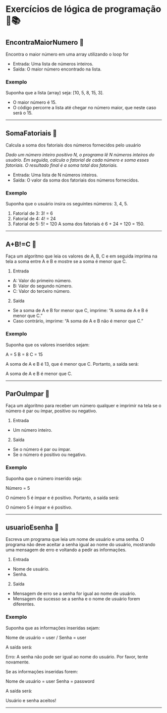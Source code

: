 # Exercícios de lógica de programação 🎯📚

## EncontraMaiorNumero 📙
<p>Encontra o maior número em uma array utilizando o loop for</p>

- Entrada: Uma lista de números inteiros.
- Saída: O maior número encontrado na lista.

### Exemplo
Suponha que a lista (array) seja: [10, 5, 8, 15, 3].

- O maior número é 15.
- O código percorre a lista até chegar no número maior, que neste caso será o 15.

---

## SomaFatoriais 📘
<p>Calcula a soma dos fatoriais dos números fornecidos pelo usuário</p>

*Dado um número inteiro positivo N, o programa lê N números inteiros do usuário. Em seguida, calcula o fatorial de cada número e soma esses fatoriais. O resultado final é a soma total dos fatoriais.*

- Entrada: Uma lista de N números inteiros.
- Saída: O valor da soma dos fatoriais dos números fornecidos.

### Exemplo
Suponha que o usuário insira os seguintes números: 3, 4, 5.

1. Fatorial de 3: 3! = 6
2. Fatorial de 4: 4! = 24
3. Fatorial de 5: 5! = 120
A soma dos fatoriais é 6 + 24 + 120 = 150.

---

## A+B!=C 📕

<p>Faça um algoritmo que leia os valores de A, B, C e em seguida imprima na tela a soma entre A e B e mostre se a soma é menor que C.</p>

1. Entrada
- A: Valor do primeiro número.
- B: Valor do segundo número.
- C: Valor do terceiro número.

2. Saída
- Se a soma de A e B for menor que C, imprime: “A soma de A e B é menor que C.”
- Caso contrário, imprime: “A soma de A e B não é menor que C.”

### Exemplo
Suponha que os valores inseridos sejam:

A = 5
B = 8
C = 15

A soma de A e B é 13, que é menor que C. Portanto, a saída será:

A soma de A e B é menor que C.

---

## ParOuImpar 📗

<p>Faça um algoritmo para receber um número qualquer e imprimir na tela se o número é par ou ímpar, positivo ou negativo.</p>

1. Entrada
- Um número inteiro.

2. Saída
- Se o número é par ou ímpar.
- Se o número é positivo ou negativo.

### Exemplo
Suponha que o número inserido seja:

Número = 5

O número 5 é ímpar e é positivo. Portanto, a saída será:

O número 5 é ímpar e é positivo.

---

## usuarioEsenha 📘

<p>Escreva um programa que leia um nome de usuário e uma senha. O programa não deve aceitar a senha igual ao nome do usuário, mostrando uma mensagem de erro e voltando a pedir as informações.</p>

1. Entrada
- Nome de usuário.
- Senha.

2. Saída
- Mensagem de erro se a senha for igual ao nome de usuário.
- Mensagem de sucesso se a senha e o nome de usuário forem diferentes.

### Exemplo
Suponha que as informações inseridas sejam:

Nome de usuário = user / Senha = user

A saída será:

Erro: A senha não pode ser igual ao nome do usuário. Por favor, tente novamente.

Se as informações inseridas forem:

Nome de usuário = user Senha = password

A saída será:

Usuário e senha aceitos!

---